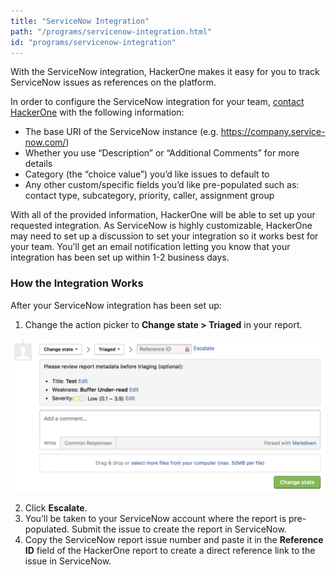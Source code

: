 ```yaml
---
title: "ServiceNow Integration"
path: "/programs/servicenow-integration.html"
id: "programs/servicenow-integration"
---
```


With the ServiceNow integration, HackerOne makes it easy for you to track ServiceNow issues as references on the platform.

In order to configure the ServiceNow integration for your team, [contact HackerOne](https://support.hackerone.com/hc/en-us/requests/new) with the following information:

- The base URI of the ServiceNow instance (e.g. https://company.service-now.com/)
- Whether you use “Description” or “Additional Comments” for more details
- Category (the “choice value”) you’d like issues to default to
- Any other custom/specific fields you’d like pre-populated such as: contact type, subcategory, priority, caller, assignment group

With all of the provided information, HackerOne will be able to set up your requested integration. As ServiceNow is highly customizable, HackerOne may need to set up a discussion to set your integration so it works best for your team. You’ll get an email notification letting you know that your integration has been set up within 1-2 business days.

### How the Integration Works
After your ServiceNow integration has been set up:
1. Change the action picker to **Change state > Triaged** in your report.

![integrations](./images/integrations.png)

2. Click **Escalate**.
3. You’ll be taken to your ServiceNow account where the report is pre-populated. Submit the issue to create the report in ServiceNow.
4. Copy the ServiceNow report issue number and paste it in the **Reference ID** field of the HackerOne report to create a direct reference link to the issue in ServiceNow.  
